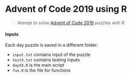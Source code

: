 # Advent of Code 2019 using R

> Atempt to solve [Advent of Code 2019](https://adventofcode.com/2019/) puzzles with R

#### Inputs

Each day puzzle is saved in a different folder:

* `input.txt` contains input of the puzzle
* `testX.txt` contains testing inputs
* `dayXX.R` is the main script
* `fun.R` is the file for functions
